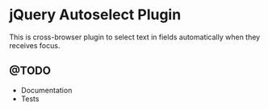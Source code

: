 jQuery Autoselect Plugin
========================

This is cross-browser plugin to select text in fields automatically when they receives focus.

@TODO
-----

* Documentation
* Tests